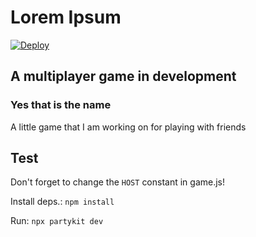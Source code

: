 # Lorem Ipsum

[![Deploy](https://github.com/magentapenguin/Lorem/actions/workflows/deploy.yml/badge.svg)](https://github.com/magentapenguin/Lorem/actions/workflows/deploy.yml)

## A multiplayer game in development

### Yes that is the name

A little game that I am working on for playing with friends

## Test

Don't forget to change the `HOST` constant in game.js!

Install deps.:
```npm install```

Run:
```npx partykit dev```

